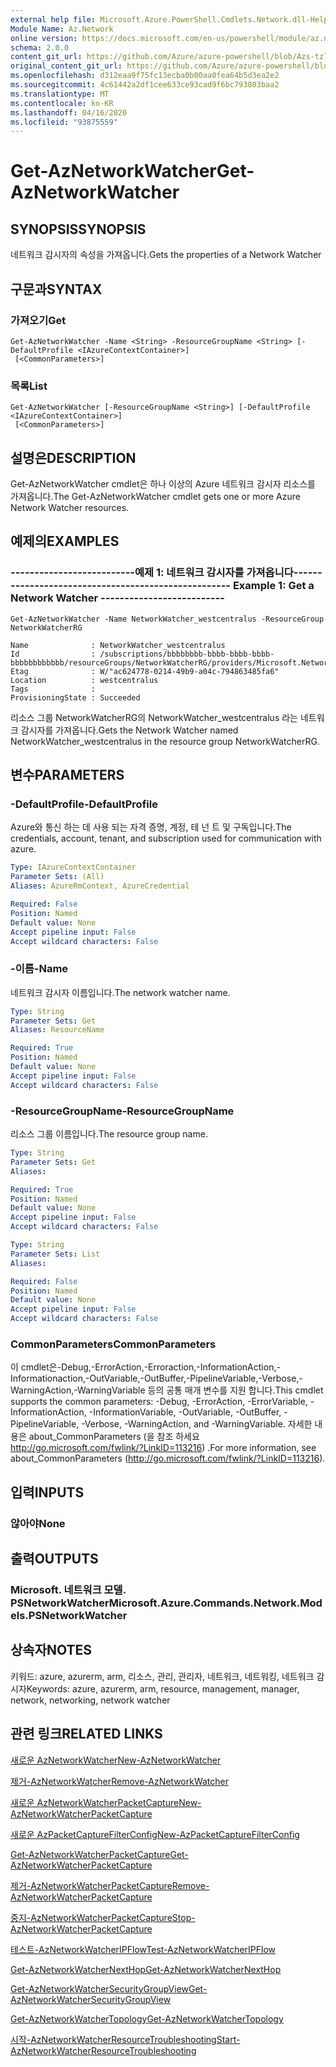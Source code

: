 ```yaml
---
external help file: Microsoft.Azure.PowerShell.Cmdlets.Network.dll-Help.xml
Module Name: Az.Network
online version: https://docs.microsoft.com/en-us/powershell/module/az.network/get-aznetworkwatcher
schema: 2.0.0
content_git_url: https://github.com/Azure/azure-powershell/blob/Azs-tzl/src/Network/Network/help/Get-AzNetworkWatcher.md
original_content_git_url: https://github.com/Azure/azure-powershell/blob/Azs-tzl/src/Network/Network/help/Get-AzNetworkWatcher.md
ms.openlocfilehash: d312eaa9f75fc13ecba0b00aa0fea64b5d3ea2e2
ms.sourcegitcommit: 4c61442a2df1cee633ce93cad9f6bc793803baa2
ms.translationtype: MT
ms.contentlocale: ko-KR
ms.lasthandoff: 04/16/2020
ms.locfileid: "93875559"
---
```

# <span data-ttu-id="76d09-101">Get-AzNetworkWatcher</span><span class="sxs-lookup"><span data-stu-id="76d09-101">Get-AzNetworkWatcher</span></span>

## <span data-ttu-id="76d09-102">SYNOPSIS</span><span class="sxs-lookup"><span data-stu-id="76d09-102">SYNOPSIS</span></span>
<span data-ttu-id="76d09-103">네트워크 감시자의 속성을 가져옵니다.</span><span class="sxs-lookup"><span data-stu-id="76d09-103">Gets the properties of a Network Watcher</span></span>

## <span data-ttu-id="76d09-104">구문과</span><span class="sxs-lookup"><span data-stu-id="76d09-104">SYNTAX</span></span>

### <span data-ttu-id="76d09-105">가져오기</span><span class="sxs-lookup"><span data-stu-id="76d09-105">Get</span></span>
```
Get-AzNetworkWatcher -Name <String> -ResourceGroupName <String> [-DefaultProfile <IAzureContextContainer>]
 [<CommonParameters>]
```

### <span data-ttu-id="76d09-106">목록</span><span class="sxs-lookup"><span data-stu-id="76d09-106">List</span></span>
```
Get-AzNetworkWatcher [-ResourceGroupName <String>] [-DefaultProfile <IAzureContextContainer>]
 [<CommonParameters>]
```

## <span data-ttu-id="76d09-107">설명은</span><span class="sxs-lookup"><span data-stu-id="76d09-107">DESCRIPTION</span></span>
<span data-ttu-id="76d09-108">Get-AzNetworkWatcher cmdlet은 하나 이상의 Azure 네트워크 감시자 리소스를 가져옵니다.</span><span class="sxs-lookup"><span data-stu-id="76d09-108">The Get-AzNetworkWatcher cmdlet gets one or more Azure Network Watcher resources.</span></span>

## <span data-ttu-id="76d09-109">예제의</span><span class="sxs-lookup"><span data-stu-id="76d09-109">EXAMPLES</span></span>

### <span data-ttu-id="76d09-110">--------------------------예제 1: 네트워크 감시자를 가져옵니다--------------------------</span><span class="sxs-lookup"><span data-stu-id="76d09-110">--------------------------  Example 1: Get a Network Watcher  --------------------------</span></span>
```
Get-AzNetworkWatcher -Name NetworkWatcher_westcentralus -ResourceGroup NetworkWatcherRG

Name              : NetworkWatcher_westcentralus
Id                : /subscriptions/bbbbbbbb-bbbb-bbbb-bbbb-bbbbbbbbbbbb/resourceGroups/NetworkWatcherRG/providers/Microsoft.Network/networkWatchers/NetworkWatcher_westcentralus
Etag              : W/"ac624778-0214-49b9-a04c-794863485fa6"
Location          : westcentralus
Tags              : 
ProvisioningState : Succeeded
```

<span data-ttu-id="76d09-111">리소스 그룹 NetworkWatcherRG의 NetworkWatcher_westcentralus 라는 네트워크 감시자를 가져옵니다.</span><span class="sxs-lookup"><span data-stu-id="76d09-111">Gets the Network Watcher named NetworkWatcher_westcentralus in the resource group NetworkWatcherRG.</span></span>

## <span data-ttu-id="76d09-112">변수</span><span class="sxs-lookup"><span data-stu-id="76d09-112">PARAMETERS</span></span>

### <span data-ttu-id="76d09-113">-DefaultProfile</span><span class="sxs-lookup"><span data-stu-id="76d09-113">-DefaultProfile</span></span>
<span data-ttu-id="76d09-114">Azure와 통신 하는 데 사용 되는 자격 증명, 계정, 테 넌 트 및 구독입니다.</span><span class="sxs-lookup"><span data-stu-id="76d09-114">The credentials, account, tenant, and subscription used for communication with azure.</span></span>

```yaml
Type: IAzureContextContainer
Parameter Sets: (All)
Aliases: AzureRmContext, AzureCredential

Required: False
Position: Named
Default value: None
Accept pipeline input: False
Accept wildcard characters: False
```

### <span data-ttu-id="76d09-115">-이름</span><span class="sxs-lookup"><span data-stu-id="76d09-115">-Name</span></span>
<span data-ttu-id="76d09-116">네트워크 감시자 이름입니다.</span><span class="sxs-lookup"><span data-stu-id="76d09-116">The network watcher name.</span></span>

```yaml
Type: String
Parameter Sets: Get
Aliases: ResourceName

Required: True
Position: Named
Default value: None
Accept pipeline input: False
Accept wildcard characters: False
```

### <span data-ttu-id="76d09-117">-ResourceGroupName</span><span class="sxs-lookup"><span data-stu-id="76d09-117">-ResourceGroupName</span></span>
<span data-ttu-id="76d09-118">리소스 그룹 이름입니다.</span><span class="sxs-lookup"><span data-stu-id="76d09-118">The resource group name.</span></span>

```yaml
Type: String
Parameter Sets: Get
Aliases: 

Required: True
Position: Named
Default value: None
Accept pipeline input: False
Accept wildcard characters: False
```

```yaml
Type: String
Parameter Sets: List
Aliases: 

Required: False
Position: Named
Default value: None
Accept pipeline input: False
Accept wildcard characters: False
```

### <span data-ttu-id="76d09-119">CommonParameters</span><span class="sxs-lookup"><span data-stu-id="76d09-119">CommonParameters</span></span>
<span data-ttu-id="76d09-120">이 cmdlet은-Debug,-ErrorAction,-Erroraction,-InformationAction,-Informationaction,-OutVariable,-OutBuffer,-PipelineVariable,-Verbose,-WarningAction,-WarningVariable 등의 공통 매개 변수를 지원 합니다.</span><span class="sxs-lookup"><span data-stu-id="76d09-120">This cmdlet supports the common parameters: -Debug, -ErrorAction, -ErrorVariable, -InformationAction, -InformationVariable, -OutVariable, -OutBuffer, -PipelineVariable, -Verbose, -WarningAction, and -WarningVariable.</span></span> <span data-ttu-id="76d09-121">자세한 내용은 about_CommonParameters (을 참조 하세요 http://go.microsoft.com/fwlink/?LinkID=113216) .</span><span class="sxs-lookup"><span data-stu-id="76d09-121">For more information, see about_CommonParameters (http://go.microsoft.com/fwlink/?LinkID=113216).</span></span>

## <span data-ttu-id="76d09-122">입력</span><span class="sxs-lookup"><span data-stu-id="76d09-122">INPUTS</span></span>

### <span data-ttu-id="76d09-123">않아야</span><span class="sxs-lookup"><span data-stu-id="76d09-123">None</span></span>

## <span data-ttu-id="76d09-124">출력</span><span class="sxs-lookup"><span data-stu-id="76d09-124">OUTPUTS</span></span>

### <span data-ttu-id="76d09-125">Microsoft. 네트워크 모델. PSNetworkWatcher</span><span class="sxs-lookup"><span data-stu-id="76d09-125">Microsoft.Azure.Commands.Network.Models.PSNetworkWatcher</span></span>

## <span data-ttu-id="76d09-126">상속자</span><span class="sxs-lookup"><span data-stu-id="76d09-126">NOTES</span></span>
<span data-ttu-id="76d09-127">키워드: azure, azurerm, arm, 리소스, 관리, 관리자, 네트워크, 네트워킹, 네트워크 감시자</span><span class="sxs-lookup"><span data-stu-id="76d09-127">Keywords: azure, azurerm, arm, resource, management, manager, network, networking, network watcher</span></span> 

## <span data-ttu-id="76d09-128">관련 링크</span><span class="sxs-lookup"><span data-stu-id="76d09-128">RELATED LINKS</span></span>

[<span data-ttu-id="76d09-129">새로운 AzNetworkWatcher</span><span class="sxs-lookup"><span data-stu-id="76d09-129">New-AzNetworkWatcher</span></span>](./New-AzNetworkWatcher.md)

[<span data-ttu-id="76d09-130">제거-AzNetworkWatcher</span><span class="sxs-lookup"><span data-stu-id="76d09-130">Remove-AzNetworkWatcher</span></span>](./Remove-AzNetworkWatcher.md)

[<span data-ttu-id="76d09-131">새로운 AzNetworkWatcherPacketCapture</span><span class="sxs-lookup"><span data-stu-id="76d09-131">New-AzNetworkWatcherPacketCapture</span></span>](./New-AzNetworkWatcherPacketCapture.md)

[<span data-ttu-id="76d09-132">새로운 AzPacketCaptureFilterConfig</span><span class="sxs-lookup"><span data-stu-id="76d09-132">New-AzPacketCaptureFilterConfig</span></span>](./New-AzPacketCaptureFilterConfig.md)

[<span data-ttu-id="76d09-133">Get-AzNetworkWatcherPacketCapture</span><span class="sxs-lookup"><span data-stu-id="76d09-133">Get-AzNetworkWatcherPacketCapture</span></span>](./Get-AzNetworkWatcherPacketCapture.md)

[<span data-ttu-id="76d09-134">제거-AzNetworkWatcherPacketCapture</span><span class="sxs-lookup"><span data-stu-id="76d09-134">Remove-AzNetworkWatcherPacketCapture</span></span>](./Remove-AzNetworkWatcherPacketCapture.md)

[<span data-ttu-id="76d09-135">중지-AzNetworkWatcherPacketCapture</span><span class="sxs-lookup"><span data-stu-id="76d09-135">Stop-AzNetworkWatcherPacketCapture</span></span>](./Stop-AzNetworkWatcherPacketCapture.md)

[<span data-ttu-id="76d09-136">테스트-AzNetworkWatcherIPFlow</span><span class="sxs-lookup"><span data-stu-id="76d09-136">Test-AzNetworkWatcherIPFlow</span></span>](./Test-AzNetworkWatcherIPFlow.md)

[<span data-ttu-id="76d09-137">Get-AzNetworkWatcherNextHop</span><span class="sxs-lookup"><span data-stu-id="76d09-137">Get-AzNetworkWatcherNextHop</span></span>](./Get-AzNetworkWatcherNextHop.md)

[<span data-ttu-id="76d09-138">Get-AzNetworkWatcherSecurityGroupView</span><span class="sxs-lookup"><span data-stu-id="76d09-138">Get-AzNetworkWatcherSecurityGroupView</span></span>](./Get-AzNetworkWatcherSecurityGroupView.md)

[<span data-ttu-id="76d09-139">Get-AzNetworkWatcherTopology</span><span class="sxs-lookup"><span data-stu-id="76d09-139">Get-AzNetworkWatcherTopology</span></span>](./Get-AzNetworkWatcherTopology.md)

[<span data-ttu-id="76d09-140">시작-AzNetworkWatcherResourceTroubleshooting</span><span class="sxs-lookup"><span data-stu-id="76d09-140">Start-AzNetworkWatcherResourceTroubleshooting</span></span>](./Start-AzNetworkWatcherResourceTroubleshooting.md)
